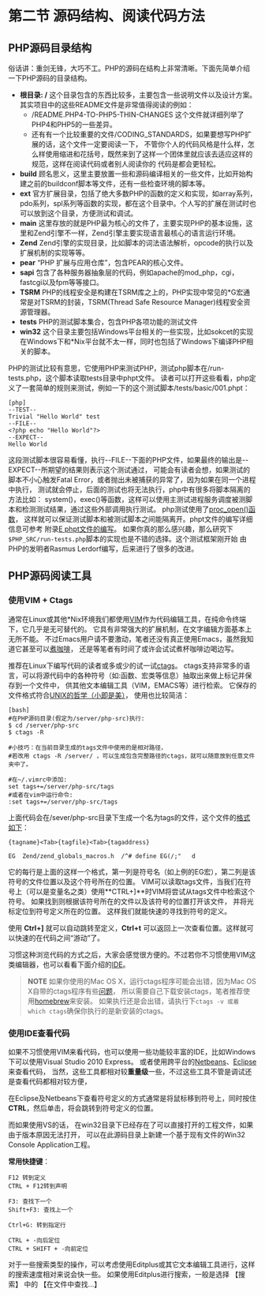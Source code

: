 # 第二节 源码结构、阅读代码方法

## PHP源码目录结构
  俗话讲：重剑无锋，大巧不工。PHP的源码在结构上非常清晰。下面先简单介绍一下PHP源码的目录结构。

* **根目录: /** 这个目录包含的东西比较多，主要包含一些说明文件以及设计方案。 其实项目中的这些README文件是非常值得阅读的例如：
	- /README.PHP4-TO-PHP5-THIN-CHANGES 这个文件就详细列举了PHP4和PHP5的一些差异。
	- 还有有一个比较重要的文件/CODING_STANDARDS，如果要想写PHP扩展的话，这个文件一定要阅读一下，
		不管你个人的代码风格是什么样，怎么样使用缩进和花括号，既然来到了这样一个团体里就应该去适应这样的规范，这样在阅读代码或者别人阅读你的
		代码是都会更轻松。
* **build** 顾名思义，这里主要放置一些和源码编译相关的一些文件，比如开始构建之前的buildconf脚本等文件，还有一些检查环境的脚本等。
* **ext**   官方扩展目录，包括了绝大多数PHP的函数的定义和实现，如array系列，pdo系列，spl系列等函数的实现，都在这个目录中。个人写的扩展在测试时也可以放到这个目录，方便测试和调试。
* **main**  这里存放的就是PHP最为核心的文件了，主要实现PHP的基本设施，这里和Zend引擎不一样，Zend引擎主要实现语言最核心的语言运行环境。
* **Zend**  Zend引擎的实现目录，比如脚本的词法语法解析，opcode的执行以及扩展机制的实现等等。
* **pear**  “PHP 扩展与应用仓库”，包含PEAR的核心文件。
* **sapi**  包含了各种服务器抽象层的代码，例如apache的mod_php，cgi，fastcgi以及fpm等等接口。
* **TSRM**  PHP的线程安全是构建在TSRM库之上的，PHP实现中常见的\*G宏通常是对TSRM的封装，TSRM(Thread Safe Resource Manager)线程安全资源管理器。
* **tests**  PHP的测试脚本集合，包含PHP各项功能的测试文件
* **win32**  这个目录主要包括Windows平台相关的一些实现，比如sokcet的实现在Windows下和\*Nix平台就不太一样，同时也包括了Windows下编译PHP相关的脚本。 

PHP的测试比较有意思，它使用PHP来测试PHP，测试php脚本在/run-tests.php，这个脚本读取tests目录中phpt文件。
读者可以打开这些看看，php定义了一套简单的规则来测试，例如一下的这个测试脚本/tests/basic/001.phpt：

	[php]
	--TEST--
	Trivial "Hello World" test
	--FILE--
	<?php echo "Hello World"?>
	--EXPECT--
	Hello World

这段测试脚本很容易看懂，执行--FILE--下面的PHP文件，如果最终的输出是--EXPECT--所期望的结果则表示这个测试通过，
可能会有读者会想，如果测试的脚本不小心触发Fatal Error，或者抛出未被捕获的异常了，因为如果在同一个进程中执行，
测试就会停止，后面的测试也将无法执行，php中有很多将脚本隔离的方法比如：
system()，exec()等函数，这样可以使用主测试进程服务调度被测脚本和检测测试结果，通过这些外部调用执行测试。
php测试使用了[proc_open()函数](http://www.php.net/manual/en/function.proc-open.php)，
这样就可以保证测试脚本和被测试脚本之间能隔离开。phpt文件的编写详细信息可参考 附录[E phpt文件的编写](?p=E-phpt-file)。
如果你真的那么感兴趣，那么研究下`$PHP_SRC/run-tests.php`脚本的实现也是不错的选择。这个测试框架刚开始
由PHP的发明者Rasmus Lerdorf编写，后来进行了很多的改进。

## PHP源码阅读工具
### 使用VIM + Ctags
通常在Linux或其他\*Nix环境我们都使用[VIM](http://www.vim.org/)作为代码编辑工具，在纯命令终端下，它几乎是无可替代的。
它具有非常强大的扩展机制，在文字编辑方面基本上无所不能。
不过Emacs用户请不要激动，笔者还没有真正使用Emacs，虽然我知道它甚至可以[煮咖啡](http://people.ku.edu/~syliu/shredderyin/emacs_power.html)，
还是等笔者有时间了或许会试试煮杯咖啡边喝边写。

推荐在Linux下编写代码的读者或多或少的试一试[ctags](http://ctags.sourceforge.net/)。
ctags支持非常多的语言，可以将源代码中的各种符号（如:函数、宏类等信息）抽取出来做上标记并保存到一个文件中，
供其他文本编辑工具（VIM，EMACS等）进行检索。
它保存的文件格式符合[UNIX的哲学（小即是美）](http://zh.wikipedia.org/zh/Unix%E5%93%B2%E5%AD%A6)，
使用也比较简洁：

    [bash]
    #在PHP源码目录(假定为/server/php-src)执行:
    $ cd /server/php-src
    $ ctags -R

	#小技巧：在当前目录生成的tags文件中使用的是相对路径，
	#若改用 ctags -R /server/ ，可以生成包含完整路径的ctags，就可以随意放到任意文件夹中了。 

    #在~/.vimrc中添加:
    set tags+=/server/php-src/tags
    #或者在vim中运行命令:
    :set tags+=/server/php-src/tags

上面代码会在/sever/php-src目录下生成一个名为tags的文件，这个文件的[格式如下](http://ctags.sourceforge.net/FORMAT)：

	{tagname}<Tab>{tagfile}<Tab>{tagaddress}

	EG  Zend/zend_globals_macros.h  /^# define EG(/;"   d

它的每行是上面的这样一个格式，第一列是符号名（如上例的EG宏），第二列是该符号的文件位置以及这个符号所在的位置。
VIM可以读取tags文件，当我们在符号上（可以是变量名之类）使用**CTRL+]**时VIM将尝试从tags文件中检索这个符号。
如果找到则根据该符号所在的文件以及该符号的位置打开该文件，
并将光标定位到符号定义所在的位置。 这样我们就能快速的寻找到符号的定义。

使用 **Ctrl+]** 就可以自动跳转至定义，**Ctrl+t** 可以返回上一次查看位置。这样就可以快速的在代码之间“游动”了。

习惯这种浏览代码的方式之后，大家会感觉很方便的。不过若你不习惯使用VIM这类编辑器，也可以看看下面介绍的[IDE](http://zh.wikipedia.org/wiki/%E9%9B%86%E6%88%90%E5%BC%80%E5%8F%91%E7%8E%AF%E5%A2%83)。

>**NOTE**
>如果你使用的Mac OS X，运行ctags程序可能会出错，因为Mac OS X自带的ctags程序有些[问题](http://adamyoung.net/Exuberant-Ctags-OS-X)，
>所以需要自己下载安装ctags，笔者推荐使用[homebrew](https://github.com/mxcl/homebrew)来安装。
>如果执行还是会出错，请执行下`ctags -v 或着 which ctags`确保你执行的是新安装的ctags。


### 使用IDE查看代码
如果不习惯使用VIM来看代码，也可以使用一些功能较丰富的IDE，比如Windows下可以使用Visual Studio 2010 Express。
或者使用跨平台的[Netbeans](http://www.netbeans.org/)、[Eclipse](http://www.eclipse.org/)来查看代码，
当然，这些工具都相对较**重量级**一些，不过这些工具不管是调试还是查看代码都相对较方便，

在Eclipse及Netbeans下查看符号定义的方式通常是将鼠标移到符号上，同时按住**CTRL**，然后单击，将会跳转到符号定义的位置。

而如果使用VS的话， 在win32目录下已经存在了可以直接打开的工程文件，如果由于版本原因无法打开，
可以在此源码目录上新建一个基于现有文件的Win32 Console Application工程。

**常用快捷键**：

    F12 转到定义
    CTRL + F12转到声明

    F3: 查找下一个
    Shift+F3: 查找上一个

    Ctrl+G: 转到指定行

    CTRL + -向后定位
    CTRL + SHIFT + -向前定位

对于一些搜索类型的操作，可以考虑使用Editplus或其它文本编辑工具进行，这样的搜索速度相对来说会快一些。 
如果使用Editplus进行搜索，一般是选择 【搜索】 中的 【在文件中查找...】

